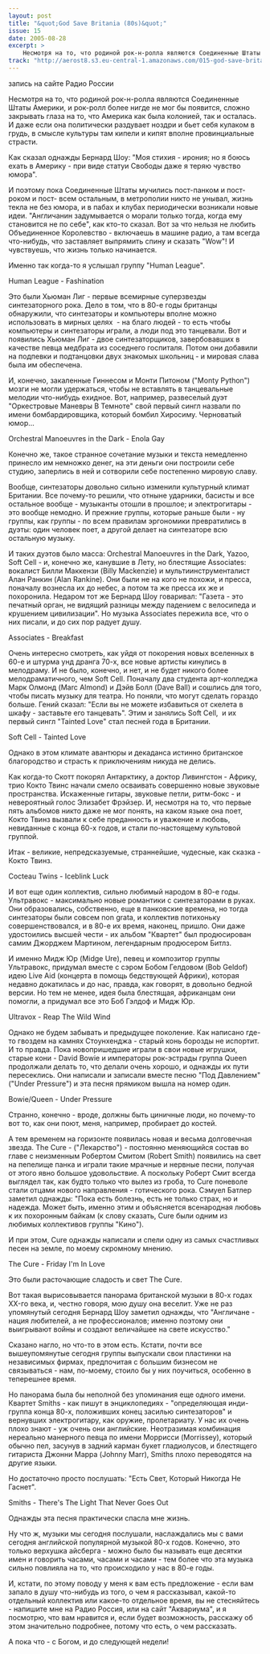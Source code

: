 ```yaml
---
layout: post
title: "&quot;God Save Britania (80s)&quot;"
issue: 15
date: 2005-08-28
excerpt: >
    Несмотря на то, что родиной рок-н-ролла являются Соединенные Штаты Америки, и рок-ролл более нигде не мог бы появится, сложно закрывать глаза на то, что Америка как была колонией, так и осталась. И даже если она политически раздувает ноздри и бьет себя кулаком в грудь, в смысле культуры там кипели и кипят вполне провинциальные страсти.
track: "http://aerost8.s3.eu-central-1.amazonaws.com/015-god-save-britania-80s.mp3"
---
```


запись на сайте Радио России

Несмотря на то, что родиной рок-н-ролла являются Соединенные Штаты Америки, и рок-ролл более нигде не мог бы появится, сложно закрывать глаза на то, что Америка как была колонией, так и осталась. И даже если она политически раздувает ноздри и бьет себя кулаком в грудь, в смысле культуры там кипели и кипят вполне провинциальные страсти.

Как сказал однажды Бернард Шоу: "Моя стихия - ирония; но я боюсь ехать в Америку - при виде статуи Свободы даже я теряю чувство юмора".

И поэтому пока Соединенные Штаты мучились пост-панком и пост-роком и пост- всем остальным, в метрополии никто не унывал, жизнь текла не без юмора, и в пабах и клубах периодически возникали новые идеи. "Англичанин задумывается о морали только тогда, когда ему становится не по себе", как кто-то сказал. Вот за что нельзя не любить Объединенное Королевство - включаешь в машине радио, а там всегда что-нибудь, что заставляет выпрямить спину и сказать "Wow"! И чувствуешь, что жизнь только начинается.

Именно так когда-то я услышал группу "Human League".

Human League - Fashination

Это были Хьюман Лиг - первые всемирные суперзвезды синтезаторного рока. Дело в том, что в 80-е годы британцы обнаружили, что синтезаторы и компьютеры вполне можно использовать в мирных целях  - на благо людей - то есть чтобы компьютеры и синтезаторы играли, а люди под это танцевали. Вот и появились Хьюман Лиг - двое синтезаторщиков, завербовавших в качестве певца медбрата из соседнего госпиталя. Потом они добавили на подпевки и подтанцовки двух знакомых школьниц - и мировая слава была им обеспечена.

И, конечно, закаленные Гиннесом и Монти Питоном ("Monty Python") мозги не могли удержаться, чтобы не вставлять в танцевальные мелодии что-нибудь ехидное. Вот, например, развеселый дуэт "Оркестровые Маневры В Темноте" свой первый сингл назвали по имени бомбардировщика, который бомбил Хиросиму. Черноватый юмор...

Orchestral Manoeuvres in the Dark - Enola Gay

Конечно же, такое странное сочетание музыки и текста немедленно принесло им немножко денег, на эти деньги они построили себе студию, заперлись в ней и сотворили себе постепенно мировую славу.

Вообще, синтезаторы довольно сильно изменили культурный климат Британии. Все почему-то решили, что отныне ударники, басисты и все остальное вообще - музыканты отошли в прошлое; и электрогитары - это вообще немодно. И прежние группы, которые раньше были - ну группы, как группы - по всем правилам эргономики превратились в дуэты: один человек поет, а другой делает на синтезаторе всю остальную музыку.

И таких дуэтов было масса: Orchestral Manoeuvres in the Dark, Yazoo, Soft Cell - и, конечно же, канувшие в Лету, но блестящие Associates: вокалист Билли Маккензи (Billy Mackenzie) и мультиинструменталист Алан Ранкин (Alan Rankine). Они были не на кого не похожи, и пресса, поначалу вознесла их до небес, а потом та же пресса их же и похоронила. Недаром тот же Бернард Шоу говаривал: "Газета - это печатный орган, не видящий разницы между падением с велосипеда и крушением цивилизации". Но музыка Associates пережила все, что о них писали, и до сих пор радует душу.

Associates - Breakfast

Очень интересно смотреть, как уйдя от покорения новых вселенных в 60-е и штурма унд дранга 70-х, все новые артисты кинулись в мелодраму. И не было, конечно, и нет, и не будет никого более мелодраматичного, чем Soft Cell. Поначалу два студента арт-колледжа Марк Олмонд (Marc Almond) и Дэйв Болл (Dave Ball) и сошлись для того, чтобы писать музыку для театра. Но поняли, что могут сделать гораздо больше. Гений сказал: "Если вы не можете избавиться от скелета в шкафу - заставьте его танцевать". Этим и занялись Soft Cell,  и их первый сингл "Tainted Love" стал песней года в Британии.

Soft Cell - Tainted Love

Однако в этом климате авантюры и декаданса истинно британское благородство и страсть к приключениям никуда не делись.

Как когда-то Скотт покорял Антарктику, а доктор Ливингстон - Африку, трио Кокто Твинс начали смело осваивать совершенно новые звуковые пространства. Искаженные гитары, звуковые петли, ритм-бокс - и невероятный голос Элизабет Фрэйзер. И, несмотря на то, что первые пять альбомов никто даже не мог понять, на каком языке она поет, Кокто Твинз вызвали к себе преданность и уважение и любовь, невиданные с конца 60-х годов, и стали по-настоящему культовой группой.

Итак - великие, непредсказуемые, страннейшие, чудесные, как сказка - Кокто Твинз.

Cocteau Twins - Iceblink Luck

И вот еще один коллектив, сильно любимый народом в 80-е годы. Ультравокс - максимально новые романтики с синтезаторами в руках. Они образовались, собственно, еще в панковские времена, но тогда синтезаторы были совсем non grata, и коллектив потихоньку совершенствовался, и в 80-е их время, наконец, пришло. Они даже удостоились высшей чести - их альбом "Квартет" был продюсирован самим Джорджем Мартином, легендарным продюсером Битлз.

И именно Мидж Юр (Midge Ure), певец и композитор группы Ультравокс, придумал вместе с сэром Бобом Гелдовом (Bob Geldof) идею Live Aid (концерта в помощь бедствующей Африки), которая недавно докатилась и до нас, правда, как говорят, в довольно бедной версии. Но тем не менее, идея была блестящая, африканцам они помогли, а придумал все это Боб Гэлдоф и Мидж Юр.

Ultravox - Reap The Wild Wind

Однако не будем забывать и предыдущее поколение. Как написано где-то гвоздем на камнях Стоунхенджа - старый конь борозды не испортит. И то правда. Пока новопришедшие играли в свои новые игрушки, старые кони - David Bowie и императоры рок-эстрады группа Queen продолжали делать то, что делали очень хорошо, и однажды их пути пересеклись. Они написали и записали вместе песню "Под Давлением" ("Under Pressure") и эта песня прямиком вышла на номер один.

Bowie/Queen - Under Pressure

Странно, конечно - вроде, должны быть циничные люди, но почему-то вот то, как они поют, меня, например, пробирает до костей.

А тем временем на горизонте появилась новая и весьма долговечная звезда. The Cure - ("Лекарство") - постоянно меняющийся состав во главе с неизменным Робертом Смитом (Robert Smith) появились на свет на пепелище панка и играли такие мрачные и нервные песни, получая от этого явно большое удовольствие. А поскольку Роберт Смит всегда выглядел так, как будто только что вылез из гроба, то Cure поневоле стали отцами нового направления - готического рока. Сэмуел Батлер заметил однажды: "Пока есть болезнь, есть не только страх, но и надежда. Может быть, именно этим и объясняется всенародная любовь к их похоронным байкам (к слову сказать, Cure были одним из любимых коллективов группы "Кино").

И при этом, Cure однажды написали и спели одну из самых счастливых песен на земле, по моему скромному мнению.

The Cure - Friday I'm In Love

Это были расточающие сладость и свет The Cure.

Вот такая вырисовывается панорама британской музыки в 80-х годах XX-го века, и, честно говоря, мою душу она веселит. Уже не раз упомянутый сегодня Бернард Шоу заметил однажды, что "Англичане - нация любителей, а не профессионалов; именно поэтому они выигрывают войны и создают величайшее на свете искусство."

Сказано нагло, но что-то в этом есть. Кстати, почти все вышеупомянутые сегодня группы выпускали свои пластинки на независимых фирмах, предпочитая с большим бизнесом не связываться - нам, по-моему, стоило бы у них поучиться, особенно в теперешнее время.

Но панорама была бы неполной без упоминания еще одного имени. Квартет Smiths - как пишут в энциклопедиях - "определяющая инди-группа конца 80-х, положивших конец засилью синтезаторов" и вернувших электрогитару, как оружие, пролетариату. У нас их очень плохо знают - уж очень они английские. Неотразимая комбинация нереально манерного певца по имени Моррисси (Morrissey), который обычно пел, засунув в задний карман букет гладиолусов, и блестящего гитариста Джонни Марра (Johnny Marr), Smiths плохо переводятся на другие языки.

Но достаточно просто послушать: "Есть Свет, Который Никогда Не Гаснет".

Smiths - There's The Light That Never Goes Out

Однажды эта песня практически спасла мне жизнь.

Ну что ж, музыки мы сегодня послушали, наслаждались мы с вами сегодня английской популярной музыкой 80-х годов. Конечно, это только верхушка айсберга - можно было бы называть еще десятки имен и говорить часами, часами и часами - тем более что эта музыка сильно повлияла на то, что происходило у нас в 80-е годы.

И, кстати, по этому поводу у меня к вам есть предложение - если вам запало в душу что-нибудь из того, о чем я рассказывал, какой-то отдельный коллектив или какое-то отдельное время, вы не стесняйтесь - напишите мне на Радио Россия, или на сайт "Аквариума", и я посмотрю, что вам нравится и, если будет возможность, расскажу об этом значительно подробнее, потому что есть, о чем рассказать.

А пока что - с Богом, и до следующей недели!

